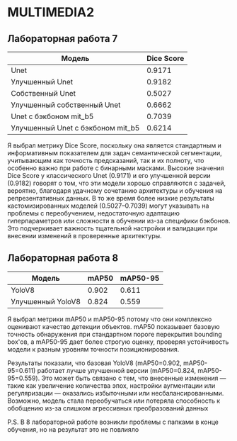 # MULTIMEDIA2
## Лабораторная работа 7
| Модель |  Dice Score |
|-------------|--------------------------|
| Unet    | 0.9171      |
| Улучшенный Unet       | 0.9182    |
| Собственный Unet        | 0.5027    |
| Улучшенный собственный Unet        | 0.6662    |
| Unet с бэкбоном mit_b5 | 0.7039 |
| Улучшенный Unet с бэкбоном mit_b5 | 0.6214 |

Я выбрал метрику Dice Score, поскольку она является стандартным и информативным показателем для задач семантической сегментации, учитывающим как точность предсказаний, так и их полноту, что особенно важно при работе с бинарными масками. Высокие значения Dice Score у классического Unet (0.9171) и его улучшенной версии (0.9182) говорят о том, что эти модели хорошо справляются с задачей, вероятно, благодаря удачному сочетанию архитектуры и обучения на репрезентативных данных. В то же время более низкие результаты кастомизированных моделей (0.5027–0.7039) могут указывать на проблемы с переобучением, недостаточную адаптацию гиперпараметров или сложности в обучении из-за специфики бэкбонов. Это подчеркивает важность тщательной настройки и валидации при внесении изменений в проверенные архитектуры.

## Лабораторная работа 8

| Модель | mAP50 | mAP50-95 |
|-------------|--------------------------|--|
| YoloV8    | 0.902      | 0.611
| Улучшенный YoloV8       | 0.824     |0.559|
Я выбрал метрики mAP50 и mAP50-95 потому что они комплексно оценивают качество детекции объектов. mAP50 показывает базовую точность обнаружения при стандартном пороге перекрытия bounding box'ов, а mAP50-95 дает более строгую оценку, проверяя устойчивость модели к разным уровням точности позиционирования.

Результаты показали, что базовая YoloV8 (mAP50=0.902, mAP50-95=0.611) работает лучше улучшенной версии (mAP50=0.824, mAP50-95=0.559). Это может быть связано с тем, что внесенные изменения — такие как увеличение количества эпох, настройки аугментации или регуляризации — оказались избыточными или несбалансированными. Возможно, модель стала переобучаться или потеряла способность к обобщению из-за слишком агрессивных преобразований данных

P.S. В 8 лабораторной работе возникли проблемы с папками в конце обучения, но на результат это не повлияло
